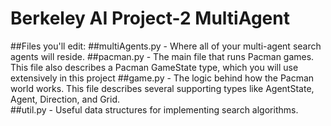 # Berkeley AI Project-2 MultiAgent
##Files you'll edit:
##multiAgents.py - Where all of your multi-agent search agents will reside.
##pacman.py - The main file that runs Pacman games. This file also describes a Pacman GameState type, which you will use extensively in this project
##game.py - The logic behind how the Pacman world works. This file describes several supporting types like AgentState, Agent, Direction, and Grid.\
##util.py - Useful data structures for implementing search algorithms.
